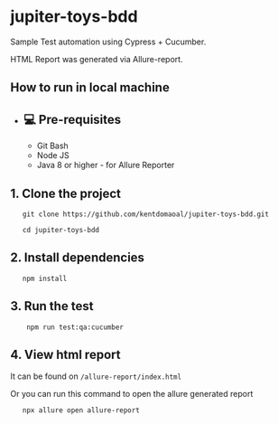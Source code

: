 # jupiter-toys-bdd

Sample Test automation using Cypress + Cucumber. 

HTML Report was generated via Allure-report.

## How to run in local machine

- ## 💻 Pre-requisites
  - Git Bash
  - Node JS
  - Java 8 or higher - for Allure Reporter

## 1. Clone the project

       git clone https://github.com/kentdomaoal/jupiter-toys-bdd.git
       
       cd jupiter-toys-bdd

## 2. Install dependencies

       npm install
    
## 3. Run the test
   
        npm run test:qa:cucumber
        
## 4. View html report
   
   It can be found on `/allure-report/index.html`
       
   Or you can run this command to open the allure generated report
       
       npx allure open allure-report
